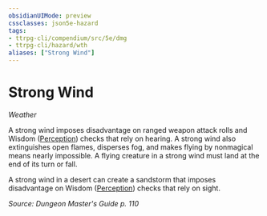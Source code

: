 ```yaml
---
obsidianUIMode: preview
cssclasses: json5e-hazard
tags:
- ttrpg-cli/compendium/src/5e/dmg
- ttrpg-cli/hazard/wth
aliases: ["Strong Wind"]
---
```

# Strong Wind
*Weather*  

A strong wind imposes disadvantage on ranged weapon attack rolls and Wisdom ([Perception](/CLI/skills.md#Perception)) checks that rely on hearing. A strong wind also extinguishes open flames, disperses fog, and makes flying by nonmagical means nearly impossible. A flying creature in a strong wind must land at the end of its turn or fall.

A strong wind in a desert can create a sandstorm that imposes disadvantage on Wisdom ([Perception](/CLI/skills.md#Perception)) checks that rely on sight.

*Source: Dungeon Master's Guide p. 110*